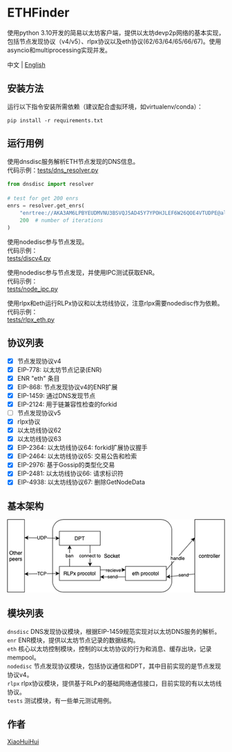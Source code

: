 # ETHFinder

使用python 3.10开发的简易以太坊客户端，提供以太坊devp2p网络的基本实现，包括节点发现协议（v4/v5）、rlpx协议以及eth协议(62/63/64/65/66/67)。使用asyncio和multiprocessing实现并发。

中文 | [English](README.md)  

## 安装方法

运行以下指令安装所需依赖（建议配合虚拟环境，如virtualenv/conda）：  

```shell
pip install -r requirements.txt
```

## 运行用例

使用dnsdisc服务解析ETH节点发现的DNS信息。  
代码示例：[tests/dns_resolver.py](tests/dns_resolver.py)  

```python
from dnsdisc import resolver

# test for get 200 enrs
enrs = resolver.get_enrs(
    "enrtree://AKA3AM6LPBYEUDMVNU3BSVQJ5AD45Y7YPOHJLEF6W26QOE4VTUDPE@all.mainnet.ethdisco.net",  # url to resolve
    200  # number of iterations
)
```

使用nodedisc参与节点发现。  
代码示例：  
[tests/discv4.py](tests/discv4.py)  

使用nodedisc参与节点发现，并使用IPC测试获取ENR。  
代码示例：  
[tests/node_ipc.py](tests/node_ipc.py)  

使用rlpx和eth运行RLPx协议和以太坊线协议，注意rlpx需要nodedisc作为依赖。  
代码示例：  
[tests/rlpx_eth.py](tests/rlpx_eth.py)  

## 协议列表

- [x] 节点发现协议v4
- [x] EIP-778: 以太坊节点记录(ENR)
- [x] ENR "eth" 条目
- [x] EIP-868: 节点发现协议v4的ENR扩展
- [x] EIP-1459: 通过DNS发现节点
- [x] EIP-2124: 用于链兼容性检查的forkid
- [ ] 节点发现协议v5
- [x] rlpx协议
- [x] 以太坊线协议62
- [x] 以太坊线协议63
- [x] EIP-2364: 以太坊线协议64: forkid扩展协议握手
- [x] EIP-2464: 以太坊线协议65: 交易公告和检索
- [x] EIP-2976: 基于Gossip的类型化交易
- [x] EIP-2481: 以太坊线协议66: 请求标识符
- [x] EIP-4938: 以太坊线协议67: 删除GetNodeData

## 基本架构

![image](framework.png)

## 模块列表

`dnsdisc` DNS发现协议模块，根据EIP-1459规范实现对以太坊DNS服务的解析。  
`enr` ENR模块，提供以太坊节点记录的数据结构。  
`eth` 核心以太坊控制模块，控制的以太坊协议的行为和消息、缓存出块，记录mempool。  
`nodedisc` 节点发现协议模块，包括协议通信和DPT，其中目前实现的是节点发现协议v4。  
`rlpx` rlpx协议模块，提供基于RLPx的基础网络通信接口，目前实现的有以太坊线协议。  
`tests` 测试模块，有一些单元测试用例。  

## 作者

[XiaoHuiHui](https://github.com/XiaoHuiHui233)
